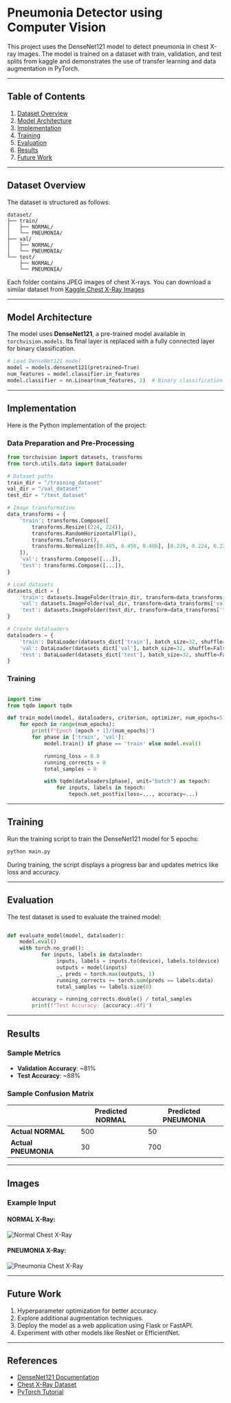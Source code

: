 # Pneumonia Detector using Computer Vision 

This project uses the DenseNet121 model to detect pneumonia in chest X-ray images. The model is trained on a dataset with train, validation, and test splits from kaggle and demonstrates the use of transfer learning and data augmentation in PyTorch.

---

## Table of Contents
1. [Dataset Overview](#dataset-overview)
2. [Model Architecture](#model-architecture)
3. [Implementation](#implementation)
4. [Training](#training)
5. [Evaluation](#evaluation)
6. [Results](#results)
7. [Future Work](#future-work)

---

## Dataset Overview
The dataset is structured as follows:
```
dataset/
├── train/
│   ├── NORMAL/
│   └── PNEUMONIA/
├── val/
│   ├── NORMAL/
│   └── PNEUMONIA/
└── test/
    ├── NORMAL/
    └── PNEUMONIA/
```
Each folder contains JPEG images of chest X-rays. 
You can download a similar dataset from [Kaggle Chest X-Ray Images](https://www.kaggle.com/datasets/paultimothymooney/chest-xray-pneumonia/data)

---

## Model Architecture

The model uses **DenseNet121**, a pre-trained model available in `torchvision.models`. Its final layer is replaced with a fully connected layer for binary classification.

```python
# Load DenseNet121 model
model = models.densenet121(pretrained=True)
num_features = model.classifier.in_features
model.classifier = nn.Linear(num_features, 2)  # Binary classification (NORMAL vs PNEUMONIA)
```

---

## Implementation

Here is the Python implementation of the project:

### Data Preparation and Pre-Processing

```python
from torchvision import datasets, transforms
from torch.utils.data import DataLoader

# Dataset paths
train_dir = "/training_dataset"
val_dir = "/val_dataset"
test_dir = "/test_dataset"

# Image transformation
data_transforms = {
    'train': transforms.Compose([
        transforms.Resize((224, 224)),
        transforms.RandomHorizontalFlip(),
        transforms.ToTensor(),
        transforms.Normalize([0.485, 0.456, 0.406], [0.229, 0.224, 0.225])
    ]),
    'val': transforms.Compose([...]),  
    'test': transforms.Compose([...]), 
}

# Load datasets
datasets_dict = {
    'train': datasets.ImageFolder(train_dir, transform=data_transforms['train']),
    'val': datasets.ImageFolder(val_dir, transform=data_transforms['val']),
    'test': datasets.ImageFolder(test_dir, transform=data_transforms['test']),
}

# Create dataloaders
dataloaders = {
    'train': DataLoader(datasets_dict['train'], batch_size=32, shuffle=True),
    'val': DataLoader(datasets_dict['val'], batch_size=32, shuffle=False),
    'test': DataLoader(datasets_dict['test'], batch_size=32, shuffle=False),
}
```

### Training

```python

import time
from tqdm import tqdm

def train_model(model, dataloaders, criterion, optimizer, num_epochs=5):
    for epoch in range(num_epochs):
        print(f"Epoch {epoch + 1}/{num_epochs}")
        for phase in ['train', 'val']:
            model.train() if phase == 'train' else model.eval()

            running_loss = 0.0
            running_corrects = 0
            total_samples = 0

            with tqdm(dataloaders[phase], unit="batch") as tepoch:
                for inputs, labels in tepoch:
                    tepoch.set_postfix(loss=..., accuracy=...)
```

---

## Training

Run the training script to train the DenseNet121 model for 5 epochs:
```bash
python main.py
```

During training, the script displays a progress bar and updates metrics like loss and accuracy.

---

## Evaluation

The test dataset is used to evaluate the trained model:

```python

def evaluate_model(model, dataloader):
    model.eval()
    with torch.no_grad():
           for inputs, labels in dataloader:
                inputs, labels = inputs.to(device), labels.to(device)
                outputs = model(inputs)
                _, preds = torch.max(outputs, 1)
                running_corrects += torch.sum(preds == labels.data)
                total_samples += labels.size(0)

        accuracy = running_corrects.double() / total_samples
        print(f"Test Accuracy: {accuracy:.4f}")
```

---

## Results

### Sample Metrics
- **Validation Accuracy**: ~81%
- **Test Accuracy**: ~88%

### Sample Confusion Matrix
|                | Predicted NORMAL | Predicted PNEUMONIA |
|----------------|------------------|----------------------|
| **Actual NORMAL** | 500              | 50                   |
| **Actual PNEUMONIA** | 30               | 700                  |

---

## Images

### Example Input
#### NORMAL X-Ray:
![Normal Chest X-Ray](https://example.com/normal.jpg)

#### PNEUMONIA X-Ray:
![Pneumonia Chest X-Ray](https://example.com/pneumonia.jpg)

---

## Future Work

1. Hyperparameter optimization for better accuracy.
2. Explore additional augmentation techniques.
3. Deploy the model as a web application using Flask or FastAPI.
4. Experiment with other models like ResNet or EfficientNet.

---

## References

- [DenseNet121 Documentation](https://pytorch.org/vision/stable/models.html)
- [Chest X-Ray Dataset](https://www.kaggle.com/datasets)
- [PyTorch Tutorial](https://pytorch.org/tutorials/)
